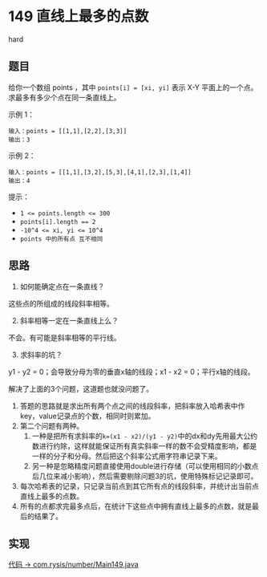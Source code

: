 # 149 直线上最多的点数

hard

## 题目

给你一个数组 points ，其中 `points[i] = [xi, yi]` 表示 X-Y 平面上的一个点。求最多有多少个点在同一条直线上。

示例 1：
```
输入：points = [[1,1],[2,2],[3,3]]
输出：3
```
示例 2：
```
输入：points = [[1,1],[3,2],[5,3],[4,1],[2,3],[1,4]]
输出：4
```

提示：

- `1 <= points.length <= 300`
- `points[i].length == 2`
- `-10^4 <= xi, yi <= 10^4`
- `points 中的所有点 互不相同`

## 思路

1. 如何能确定点在一条直线？

这些点的所组成的线段斜率相等。

2. 斜率相等一定在一条直线上么？

不会。有可能是斜率相等的平行线。

3. 求斜率的坑？

y1 - y2 = 0；会导致分母为零的垂直x轴的线段；x1 - x2 = 0；平行x轴的线段。

解决了上面的3个问题，这道题也就没问题了。

1. 答题的思路就是求出所有两个点之间的线段斜率，把斜率放入哈希表中作key，value记录点的个数，相同时则累加。
2. 第二个问题有两种。
    1. 一种是把所有求斜率的`k=(x1 - x2)/(y1 - y2)`中的dx和dy先用最大公约数进行约除，这样就能保证所有真实斜率一样的数不会受精度影响，都是一样的分子和分母。然后把这个斜率公式用字符串记录下来。
    1. 另一种是忽略精度问题直接使用double进行存储（可以使用相同的小数点后几位来减小影响），然后需要剔除问题3的坑，使用特殊标记记录即可。
3. 每次哈希表的记录，只记录当前点到其它所有点的线段斜率，并统计出当前点直线上最多的点数。
4. 所有的点都求完最多点后，在统计下这些点中拥有直线上最多的点数，就是最后的结果了。

## 实现

[代码 -> com.rysis/number/Main149.java](../../src/com/rysis/number/Main149.java)